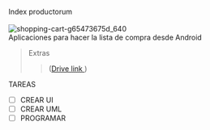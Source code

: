  
 Index productorum  
  <br />
![shopping-cart-g65473675d_640](https://user-images.githubusercontent.com/33204630/173901578-0cc418dd-eb6d-4a4b-96eb-cfa30a012172.png)<br />
 Aplicaciones para hacer la lista de compra desde Android 
>Extras
>>([Drive link ](https://docs.google.com/document/d/1r5ElcFDWT98yS-NT08viIMSQooUFfycH5JtQUsLnOFA/edit))

 
 TAREAS
- [ ] CREAR UI
- [ ] CREAR UML
- [ ] PROGRAMAR
